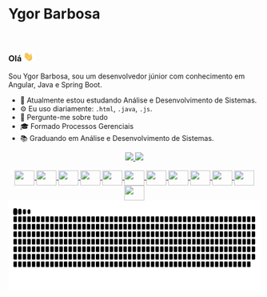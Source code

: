 # Ygor Barbosa

<a href="https://www.linkedin.com/in/ygorbarbosa" target="_blank">
  <img src="https://img.shields.io/badge/-LinkedIn-%230077B5?style=for-the-badge&logo=linkedin&logoColor=white" alt="">
</a>

### Olá <img src="https://github.com/milena-ramiro/milena-ramiro/blob/main/gifs/wave.gif" width="20px" alt="">

Sou Ygor Barbosa, sou um desenvolvedor júnior com conhecimento em Angular, Java e Spring Boot.

- 🌱 Atualmente estou estudando Análise e Desenvolvimento de Sistemas.
- ⚙️ Eu uso diariamente: `.html`, `.java`, `.js`.
- 💬 Pergunte-me sobre tudo
- 🎓 Formado Processos Gerenciais
- 📚 Graduando em Análise e Desenvolvimento de Sistemas.

<div align="center">
  <a href=https://github.com/ygorbarbosa93>
  <img src="https://github-readme-stats.vercel.app/api?username=ygorbarbosa93&show_icons=true&theme=dark&include_all_commits=true&count_private=false"  height ="180em"/>
  <img src="https://github-readme-stats.vercel.app/api/top-langs/?username=ygorbarbosa93&layout=compact&langs_count=8&theme=dark" height ="180em"/>
</div>

<br>
<div align="center" style="display: inline_block">
  <img src="https://cdn.jsdelivr.net/gh/devicons/devicon/icons/angularjs/angularjs-original.svg" align="center" height="30" width="40" alt="">
  <img src="https://cdn.jsdelivr.net/gh/devicons/devicon/icons/java/java-original.svg" align="center" height="30" width="40" alt="">
  <img src="https://cdn.jsdelivr.net/gh/devicons/devicon/icons/react/react-original.svg" align="center" height="30" width="40" alt="">
  <img src="https://cdn.jsdelivr.net/gh/devicons/devicon/icons/javascript/javascript-plain.svg" align="center" height="30" width="40" alt="">
  <img src="https://cdn.jsdelivr.net/gh/devicons/devicon/icons/typescript/typescript-original.svg" align="center" height="30" width="40" alt="">
  <img src="https://cdn.jsdelivr.net/gh/devicons/devicon/icons/jquery/jquery-original.svg" align="center" height="30" width="40" alt="">
  <img src="https://cdn.jsdelivr.net/gh/devicons/devicon/icons/html5/html5-original.svg" align="center" height="30" width="40" alt="">
  <img src="https://cdn.jsdelivr.net/gh/devicons/devicon/icons/css3/css3-original.svg" align="center" height="30" width="40" alt="">
  <img src="https://cdn.jsdelivr.net/gh/devicons/devicon/icons/mysql/mysql-plain.svg" align="center" height="30" width="40" alt="">
  <img src="https://cdn.jsdelivr.net/gh/devicons/devicon/icons/bootstrap/bootstrap-original.svg" align="center" height="30" width="40" alt="">
  <img src="https://cdn.jsdelivr.net/gh/devicons/devicon/icons/git/git-original.svg" align="center" height="30" width="40" alt="">
  <img src="https://cdn.jsdelivr.net/gh/devicons/devicon/icons/github/github-original.svg" align="center" height="30" width="40" alt="">
  
</div>

<div align="center">
  <img src="https://raw.githubusercontent.com/platane/snk/output/github-contribution-grid-snake.svg" height ="180em"/>
</div>
